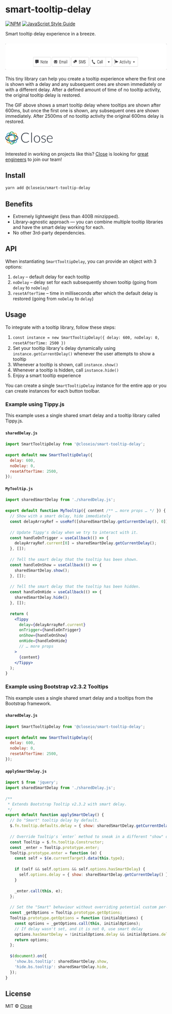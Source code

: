 # smart-tooltip-delay

[![NPM](https://img.shields.io/npm/v/@closeio/smart-tooltip-delay.svg)](https://www.npmjs.com/package/@closeio/smart-tooltip-delay) [![JavaScript Style Guide](https://img.shields.io/badge/code%20style-prettier-success)](https://prettier.io)

Smart tooltip delay experience in a breeze.

### <img width="680px" height="80px" src="./smart-tooltip-delay-example.gif" />

This tiny library can help you create a tooltip experience where the first one is shown with a delay and any subsequent ones are shown immediately or with a different delay. After a defined amount of time of no tooltip activity, the original tooltip delay is restored.

The GIF above shows a smart tooltip delay where tooltips are shown after 600ms, but once the first one is shown, any subsequent ones are shown immediately. After 2500ms of no tooltip activity the original 600ms delay is restored.

### <img height="40px" src="./close.svg" />

Interested in working on projects like this? [Close](https://close.com) is looking for [great engineers](https://jobs.close.com) to join our team!

## Install

```bash
yarn add @closeio/smart-tooltip-delay
```

## Benefits

- Extremely lightweight (less than 400B minzipped).
- Library-agnostic approach — you can combine multiple tooltip libraries and have the smart delay working for each.
- No other 3rd-party dependencies.

## API

When instantiating `SmartTooltipDelay`, you can provide an object with 3 options:

1. `delay` – default delay for each tooltip
1. `noDelay` – delay set for each subsequently shown tooltip (going from `delay` to `noDelay`)
1. `resetAfterTime` – time in milliseconds after which the default delay is restored (going from `noDelay` to `delay`)

## Usage

To integrate with a tooltip library, follow these steps:

1. `const instance = new SmartTooltipDelay({ delay: 600, noDelay: 0, resetAfterTime: 2500 })`
1. Set your tooltip library's delay dynamically using
   `instance.getCurrentDelay()` whenever the user attempts to show a tooltip
1. Whenever a tooltip is shown, call `instance.show()`
1. Whenever a tooltip is hidden, call `instance.hide()`
1. Enjoy a smart tooltip experience

You can create a single `SmartTooltipDelay` instance for the entire app or you can create instances for each button toolbar.

### Example using Tippy.js

This example uses a single shared smart delay and a tooltip library called Tippy.js.

#### `sharedDelay.js`

```jsx
import SmartTooltipDelay from '@closeio/smart-tooltip-delay';

export default new SmartTooltipDelay({
  delay: 600,
  noDelay: 0,
  resetAfterTime: 2500,
});
```

#### `MyTooltip.js`

```jsx
import sharedSmartDelay from './sharedDelay.js';

export default function MyTooltip({ content /** … more props … */ }) {
  // Show with a smart delay, hide immediately
  const delayArrayRef = useRef([sharedSmartDelay.getCurrentDelay(), 0]);

  // Update Tippy's delay when we try to interact with it.
  const handleOnTrigger = useCallback(() => {
    delayArrayRef.current[0] = sharedSmartDelay.getCurrentDelay();
  }, []);

  // Tell the smart delay that the tooltip has been shown.
  const handleOnShow = useCallback(() => {
    sharedSmartDelay.show();
  }, []);

  // Tell the smart delay that the tooltip has been hidden.
  const handleOnHide = useCallback(() => {
    sharedSmartDelay.hide();
  }, []);

  return (
    <Tippy
      delay={delayArrayRef.current}
      onTrigger={handleOnTrigger}
      onShow={handleOnShow}
      onHide={handleOnHide}
      // … more props
    >
      {content}
    </Tippy>
  );
}
```

### Example using Bootstrap v2.3.2 Tooltips

This example uses a single shared smart delay and a tooltips from the Bootstrap framework.

#### `sharedDelay.js`

```jsx
import SmartTooltipDelay from '@closeio/smart-tooltip-delay';

export default new SmartTooltipDelay({
  delay: 600,
  noDelay: 0,
  resetAfterTime: 2500,
});
```

#### `applySmartDelay.js`

```jsx
import $ from 'jquery';
import sharedSmartDelay from './sharedDelay.js';

/**
 * Extends Bootstrap Tooltip v2.3.2 with smart delay.
 */
export default function applySmartDelay() {
  // Do "Smart" tooltip delay by default.
  $.fn.tooltip.defaults.delay = { show: sharedSmartDelay.getCurrentDelay() };

  // Override Tooltip's `enter` method to sneak in a different "show" delay.
  const Tooltip = $.fn.tooltip.Constructor;
  const _enter = Tooltip.prototype.enter;
  Tooltip.prototype.enter = function (e) {
    const self = $(e.currentTarget).data(this.type);

    if (self && self.options && self.options.hasSmartDelay) {
      self.options.delay = { show: sharedSmartDelay.getCurrentDelay() };
    }

    _enter.call(this, e);
  };

  // Set the "Smart" behaviour without overriding potential custom per-tooltip delay.
  const _getOptions = Tooltip.prototype.getOptions;
  Tooltip.prototype.getOptions = function (initialOptions) {
    const options = _getOptions.call(this, initialOptions);
    // If delay wasn't set, and it is not 0, use smart delay
    options.hasSmartDelay = !initialOptions.delay && initialOptions.delay !== 0;
    return options;
  };

  $(document).on({
    'show.bs.tooltip': sharedSmartDelay.show,
    'hide.bs.tooltip': sharedSmartDelay.hide,
  });
}
```

## License

MIT © [Close](https://github.com/closeio)
